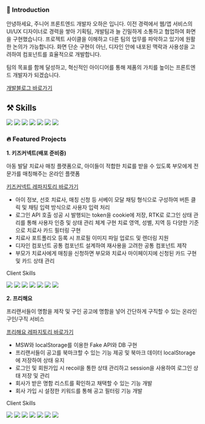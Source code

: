 ### 👋 Introduction
안녕하세요, 주니어 프론트엔드 개발자 오하은 입니다.
이전 경력에서 웹/앱 서비스의 UI/UX 디자이너로 경력을 쌓아 기획팀, 개발팀과 늘 긴밀하게 소통하고 협업하여 화면을 구현했습니다. 프로젝트 사이클을 이해하고 다른 팀의 업무를 파악하고 있기에 원활한 논의가 가능합니다. 화면 단순 구현이 아닌, 디자인 안에 내포된 맥락과 사용성을 고려하여 컴포넌트를 효율적으로 개발합니다.

팀의 목표를 함께 달성하고, 혁신적인 아이디어를 통해 제품의 가치를 높이는 프론트엔드 개발자가 되겠습니다.

[개발블로그 바로가기](https://medium.com/@heoh06)

## ⚒ Skills
<div>
<img src="https://img.shields.io/badge/Typescript-3178C6?style=flat-square&logo=Typescript&logoColor=white"/>
<img src="https://img.shields.io/badge/React-61DAFB?style=flat-square&logo=React&logoColor=white"/>
<img src="https://img.shields.io/badge/React-Router-CA4245?style=flat-square&logo=ReactRouter&logoColor=white"/>
<img src="https://img.shields.io/badge/Redux-Toolkit-764ABC?style=flat-square&logo=Redux&logoColor=white"/>
<img src="https://img.shields.io/badge/Styled-Component-DB7093?style=flat-square&logo=StyledComponent&logoColor=white"/>
<img src="https://img.shields.io/badge/Vite-646CFF?style=flat-square&logo=Vite&logoColor=white"/>
<img src="https://img.shields.io/badge/Github-Actions-339AF0?style=flat-square&logo=Github-Actions&logoColor=white"/>
</div>

### 🔥 Featured Projects

**1. 키즈커넥트(배포 준비중)**

아동 발달 치료사 매칭 플랫폼으로, 아이들이 적합한 치료를 받을 수 있도록 부모에게 전문가를 매칭해주는 온라인 플랫폼

[키즈커넥트 레파지토리 바로가기](https://github.com/kidsConnection/kidsconnect)

- 아이 정보, 선호 치료사, 매칭 신청 등 서베이 모달 채팅 형식으로 구성하여 버튼 클릭 및 채팅 입력 방식으로 사용자 입력 처리
- 로그인 API 호출 성공 시 발행되는 token을 cookie에 저장, RTK로 로그인 상태 관리를 통해 사용자 인증 및 상태 관리 체계 구현 치료 영역, 성별, 지역 등 다양한 기준으로 치료사 카드 필터링 구현
- 치료사 포트폴리오 등록 시 프로필 이미지 파일 업로드 및 렌더링 지원
- 디자인 컴포넌트 공통 컴포넌트 설계하여 재사용을 고려한 공통 컴포넌트 제작
- 부모가 치료사에게 매칭을 신청하면 부모와 치료사 마이페이지에 신청된 카드 구현 및 카드 상태 관리

<div>
<p>Client Skills</p>
<img src="https://img.shields.io/badge/Typescript-3178C6?style=flat-square&logo=Typescript&logoColor=white"/>
<img src="https://img.shields.io/badge/React-61DAFB?style=flat-square&logo=React&logoColor=white"/>
<img src="https://img.shields.io/badge/React-Router-CA4245?style=flat-square&logo=ReactRouter&logoColor=white"/>
<img src="https://img.shields.io/badge/Redux-Toolkit-764ABC?style=flat-square&logo=Redux&logoColor=white"/>
<img src="https://img.shields.io/badge/Styled-Component-DB7093?style=flat-square&logo=StyledComponent&logoColor=white"/>
<img src="https://img.shields.io/badge/Vite-646CFF?style=flat-square&logo=Vite&logoColor=white"/>
<img src="https://img.shields.io/badge/Mantine-339AF0?style=flat-square&logo=Mantine&logoColor=white"/>
</div>



**2. 프리해요**

프리랜서들이 명함을 제작 및 구인 공고에 명함을 넣어 간단하게 구직할 수 있는 온라인 구인/구직 서비스

[프리해요 레파지토리 바로가기](https://github.com/heoh06/freehaeyo)

- MSW와 localStorage를 이용한 Fake API와 DB 구현
- 프리랜서들이 공고를 북마크할 수 있는 기능 제공 및 북마크 데이터 localStorage에 저장하여 상태 유지
- 로그인 및 회원가입 시 recoil을 통한 상태 관리하고 session을 사용하여 로그인 상태 저장 및 관리
- 회사가 받은 명함 리스트를 확인하고 채택할 수 있는 기능 개발
- 회사 가입 시 설정한 키워드를 통해 공고 필터링 기능 개발

<div>
<p>Client Skills</p>
<img src="https://img.shields.io/badge/React-61DAFB?style=flat-square&logo=React&logoColor=white"/>
<img src="https://img.shields.io/badge/React-Router-CA4245?style=flat-square&logo=ReactRouter&logoColor=white"/>
<img src="https://img.shields.io/badge/MSW-339AF0?style=flat-square&logo=MSW&logoColor=white"/>
<img src="https://img.shields.io/badge/Redux-Toolkit-764ABC?style=flat-square&logo=Redux&logoColor=white"/>
<img src="https://img.shields.io/badge/Styled-Component-DB7093?style=flat-square&logo=StyledComponent&logoColor=white"/>
<img src="https://img.shields.io/badge/Vite-646CFF?style=flat-square&logo=Vite&logoColor=white"/>
<img src="https://img.shields.io/badge/Mantine-339AF0?style=flat-square&logo=Mantine&logoColor=white"/>
</div>

